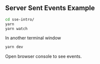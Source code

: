 ## Server Sent Events Example

```bash
cd sse-intro/
yarn
yarn watch
```
In another terminal window
```bash
yarn dev
```

Open browser console to see events.
